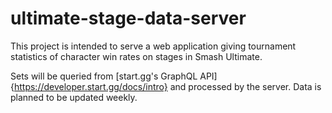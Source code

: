 # ultimate-stage-data-server

This project is intended to serve a web application giving tournament statistics of character win rates on stages in Smash  Ultimate. 

Sets will be queried from [start.gg's GraphQL API]{https://developer.start.gg/docs/intro} and processed by the server. Data is planned to be updated weekly.